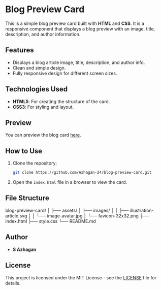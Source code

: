 # Blog Preview Card

This is a simple blog preview card built with **HTML** and **CSS**. It is a responsive component that displays a blog preview with an image, title, description, and author information.

## Features
- Displays a blog article image, title, description, and author info.
- Clean and simple design.
- Fully responsive design for different screen sizes.

## Technologies Used
- **HTML5**: For creating the structure of the card.
- **CSS3**: For styling and layout.

## Preview
You can preview the blog card [here](https://azhagan-24.github.io/blogPreviewCard/blog-preview-card-main/index.html).

## How to Use
1. Clone the repository:
    ```bash
    git clone https://github.com/Azhagan-24/blog-preview-card.git
    ```

2. Open the `index.html` file in a browser to view the card.

## File Structure
blog-preview-card/ │ ├── assets/ │ ├── images/ │ │ ├── illustration-article.svg │ │ └── image-avatar.jpg │ └── favicon-32x32.png ├── index.html ├── style.css └── README.md

## Author
- **S Azhagan**

## License
This project is licensed under the MIT License - see the [LICENSE](LICENSE) file for details.
